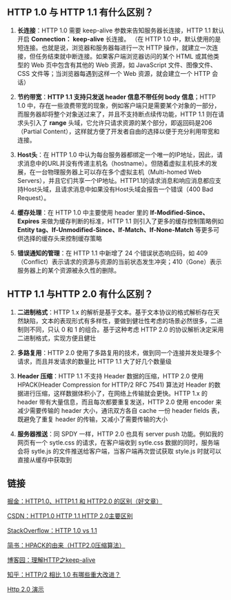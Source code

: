## HTTP 1.0 与 HTTP 1.1 有什么区别？

1. **长连接**：HTTP 1.0 需要 keep-alive 参数来告知服务器长连接，HTTP 1.1 默认开启 **Connection： keep-alive** 长连接。
（在 HTTP 1.0 中，默认使用的是短连接。也就是说，浏览器和服务器每进行一次 HTTP 操作，就建立一次连接，但任务结束就中断连接。如果客户端浏览器访问的某个 HTML 或其他类型的 Web 页中包含有其他的 Web 资源，如 JavaScript 文件、图像文件、CSS 文件等；当浏览器每遇到这样一个 Web 资源，就会建立一个 HTTP 会话）

2. **节约带宽**：**HTTP 1.1 支持只发送 header 信息不带任何 body 信息**；HTTP 1.0 中，存在一些浪费带宽的现象，例如客户端只是需要某个对象的一部分，而服务器却将整个对象送过来了，并且不支持断点续传功能，HTTP 1.1 则在请求头引入了 **range** 头域，它允许只请求资源的某个部分，即返回码是206（Partial Content），这样就方便了开发者自由的选择以便于充分利用带宽和连接。

3. **Host头**：在 HTTP 1.0 中认为每台服务器都绑定一个唯一的IP地址，因此，请求消息中的URL并没有传递主机名（hostname）。但随着虚拟主机技术的发展，在一台物理服务器上可以存在多个虚拟主机（Multi-homed Web Servers），并且它们共享一个IP地址。HTTP1.1的请求消息和响应消息都应支持Host头域，且请求消息中如果没有Host头域会报告一个错误（400 Bad Request）。

4. **缓存处理**：在 HTTP 1.0 中主要使用 header 里的 **If-Modified-Since、Expires** 来做为缓存判断的标准，HTTP 1.1 则引入了更多的缓存控制策略例如 **Entity tag、If-Unmodified-Since、If-Match、If-None-Match** 等更多可供选择的缓存头来控制缓存策略

5. **错误通知的管理**：在 HTTP 1.1 中新增了 24 个错误状态响应码，如 409（Conflict）表示请求的资源与资源的当前状态发生冲突；410（Gone）表示服务器上的某个资源被永久性的删除。


## HTTP 1.1 与HTTP 2.0 有什么区别？

1. **二进制格式**：HTTP 1.x 的解析是基于文本。基于文本协议的格式解析存在天然缺陷，文本的表现形式有多样性，要做到健壮性考虑的场景必然很多，二进制则不同，只认 0 和 1 的组合。基于这种考虑 HTTP 2.0 的协议解析决定采用二进制格式，实现方便且健壮

2. **多路复用**：HTTP 2.0 使用了多路复用的技术，做到同一个连接并发处理多个请求，而且并发请求的数量比 HTTP 1.1 大了好几个数量级

3. **Header 压缩**：HTTP 1.1 不支持 Header 数据的压缩，HTTP 2.0 使用 HPACK(Header Compression for HTTP/2 RFC 7541) 算法对 Header 的数据进行压缩，这样数据体积小了，在网络上传输就会更快。HTTP 1.x 的 header 带有大量信息，而且每次都要重复发送，HTTP 2.0 使用 encoder 来减少需要传输的 header 大小，通讯双方各自 cache 一份 header fields 表，既避免了重复 header 的传输，又减小了需要传输的大小

4. **服务器推送**：同 SPDY 一样，HTTP 2.0 也具有 server push 功能。例如我的网页有一个 sytle.css 的请求，在客户端收到 sytle.css 数据的同时，服务端会将 sytle.js 的文件推送给客户端，当客户端再次尝试获取 style.js 时就可以直接从缓存中获取到

## 链接
[掘金：HTTP1.0、HTTP1.1 和 HTTP2.0 的区别（好文章）](https://juejin.im/entry/5981c5df518825359a2b9476)

[CSDN：HTTP1.0 HTTP 1.1 HTTP 2.0主要区别](https://blog.csdn.net/linsongbin1/article/details/54980801)

[StackOverflow：HTTP 1.0 vs 1.1](https://stackoverflow.com/questions/246859/http-1-0-vs-1-1)

[简书：HPACK的由来（HTTP2.0压缩算法）](https://www.jianshu.com/p/f44b930cfcac)

[博客园：理解HTTP之keep-alive](https://www.cnblogs.com/jtlgb/p/8805319.html)

[知乎：HTTP/2 相比 1.0 有哪些重大改进？](https://www.zhihu.com/question/34074946/answer/75364178)

[Http 2.0 演示](https://http2.akamai.com/demo)